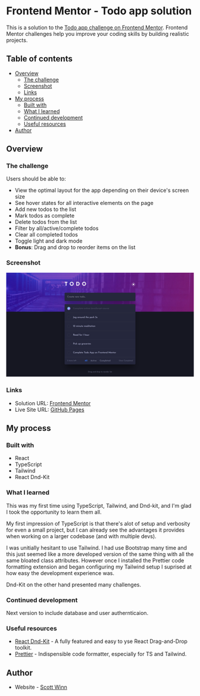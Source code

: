 # Frontend Mentor - Todo app solution

This is a solution to the [Todo app challenge on Frontend Mentor](https://www.frontendmentor.io/challenges/todo-app-Su1_KokOW). Frontend Mentor challenges help you improve your coding skills by building realistic projects.

## Table of contents

- [Overview](#overview)
  - [The challenge](#the-challenge)
  - [Screenshot](#screenshot)
  - [Links](#links)
- [My process](#my-process)
  - [Built with](#built-with)
  - [What I learned](#what-i-learned)
  - [Continued development](#continued-development)
  - [Useful resources](#useful-resources)
- [Author](#author)

## Overview

### The challenge

Users should be able to:

- View the optimal layout for the app depending on their device's screen size
- See hover states for all interactive elements on the page
- Add new todos to the list
- Mark todos as complete
- Delete todos from the list
- Filter by all/active/complete todos
- Clear all completed todos
- Toggle light and dark mode
- **Bonus**: Drag and drop to reorder items on the list

### Screenshot

![](./screenshot.png)

### Links

- Solution URL: [Frontend Mentor](https://www.frontendmentor.io/solutions/draganddrop-todo-app-react-ts-tailwind-dndkit-nmP2BluJGk)
- Live Site URL: [GitHub Pages](https://scottmotion.github.io/react-todo/)

## My process

### Built with

- React
- TypeScript
- Tailwind
- React Dnd-Kit

### What I learned

This was my first time using TypeScript, Tailwind, and Dnd-kit, and I'm glad I took the opportunity to learn them all.

My first impression of TypeScript is that there's alot of setup and verbosity for even a small project, but I can already see the advantages it provides when working on a larger codebase (and with multiple devs).

I was unitially hesitant to use Tailwind. I had use Bootstrap many time and this just seemed like a more developed version of the same thing with all the same bloated class attributes. However once I installed the Prettier code formatting extension and began configuring my Tailwind setup I suprised at how easy the development experience was.

Dnd-Kit on the other hand presented many challenges.

### Continued development

Next version to include database and user authernticaion.

### Useful resources

- [React Dnd-Kit](https://dndkit.com/) - A fully featured and easy to yse React Drag-and-Drop toolkit.
- [Prettier](https://prettier.io/) - Indispensible code formatter, especially for TS and Tailwind.

## Author

- Website - [Scott Winn](https://www.scottwinn.dev)
